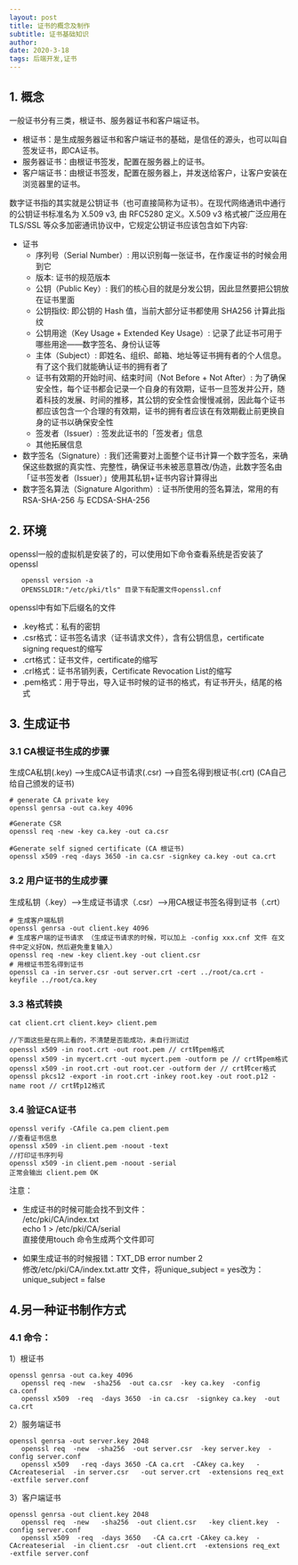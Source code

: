 ```yaml
---
layout: post
title: 证书的概念及制作
subtitle: 证书基础知识
author:
date: 2020-3-18
tags: 后端开发,证书
---
```


## 1. 概念
   一般证书分有三类，根证书、服务器证书和客户端证书。
- 根证书：是生成服务器证书和客户端证书的基础，是信任的源头，也可以叫自签发证书，即CA证书。
- 服务器证书：由根证书签发，配置在服务器上的证书。
- 客户端证书：由根证书签发，配置在服务器上，并发送给客户，让客户安装在浏览器里的证书。

数字证书指的其实就是公钥证书（也可直接简称为证书）。在现代网络通讯中通行的公钥证书标准名为 X.509 v3, 由 RFC5280 定义。X.509 v3 格式被广泛应用在 TLS/SSL 等众多加密通讯协议中，它规定公钥证书应该包含如下内容:
- 证书
  - 序列号（Serial Number）: 用以识别每一张证书，在作废证书的时候会用到它
  - 版本: 证书的规范版本
  - 公钥（Public Key）: 我们的核心目的就是分发公钥，因此显然要把公钥放在证书里面
  - 公钥指纹: 即公钥的 Hash 值，当前大部分证书都使用 SHA256 计算此指纹
  - 公钥用途（Key Usage + Extended Key Usage）: 记录了此证书可用于哪些用途——数字签名、身份认证等
  - 主体（Subject）: 即姓名、组织、邮箱、地址等证书拥有者的个人信息。有了这个我们就能确认证书的拥有者了
  - 证书有效期的开始时间、结束时间（Not Before + Not After）: 为了确保安全性，每个证书都会记录一个自身的有效期，证书一旦签发并公开，随着科技的发展、时间的推移，其公钥的安全性会慢慢减弱，因此每个证书都应该包含一个合理的有效期，证书的拥有者应该在有效期截止前更换自身的证书以确保安全性
  - 签发者（Issuer）: 签发此证书的「签发者」信息
  - 其他拓展信息
- 数字签名（Signature）: 我们还需要对上面整个证书计算一个数字签名，来确保这些数据的真实性、完整性，确保证书未被恶意篡改/伪造，此数字签名由「证书签发者（Issuer）」使用其私钥+证书内容计算得出
- 数字签名算法（Signature Algorithm）: 证书所使用的签名算法，常用的有 RSA-SHA-256 与 ECDSA-SHA-256

## 2. 环境
   openssl一般的虚拟机是安装了的，可以使用如下命令查看系统是否安装了openssl
````shell
   openssl version -a
   OPENSSLDIR:"/etc/pki/tls" 目录下有配置文件openssl.cnf
````
   openssl中有如下后缀名的文件
- .key格式：私有的密钥
- .csr格式：证书签名请求（证书请求文件），含有公钥信息，certificate signing request的缩写
- .crt格式：证书文件，certificate的缩写
- .crl格式：证书吊销列表，Certificate Revocation List的缩写
- .pem格式：用于导出，导入证书时候的证书的格式，有证书开头，结尾的格式

## 3. 生成证书

### 3.1 CA根证书生成的步骤

生成CA私钥(.key)  -->生成CA证书请求(.csr) -->自签名得到根证书(.crt) (CA自己给自己颁发的证书)
```
# generate CA private key
openssl genrsa -out ca.key 4096

#Generate CSR
openssl req -new -key ca.key -out ca.csr

#Generate self signed certificate (CA 根证书)
openssl x509 -req -days 3650 -in ca.csr -signkey ca.key -out ca.crt
````

### 3.2 用户证书的生成步骤
生成私钥（.key）-->生成证书请求（.csr）-->用CA根证书签名得到证书（.crt）

```shell
# 生成客户端私钥
openssl genrsa -out client.key 4096
# 生成客户端的证书请求 （生成证书请求的时候，可以加上 -config xxx.cnf 文件 在文件中定义好DN，然后避免重复输入）
openssl req -new -key client.key -out client.csr
# 用根证书签名得到证书
openssl ca -in server.csr -out server.crt -cert ../root/ca.crt -keyfile ../root/ca.key

```

### 3.3 格式转换
```shell
cat client.crt client.key> client.pem

//下面这些是在网上看的，不清楚是否能成功，未自行测试过
openssl x509 -in root.crt -out root.pem // crt转pem格式
openssl x509 -in mycert.crt -out mycert.pem -outform pe // crt转pem格式
openssl x509 -in root.crt -out root.cer -outform der // crt转cer格式
openssl pkcs12 -export -in root.crt -inkey root.key -out root.p12 -name root // crt转p12格式

```

### 3.4 验证CA证书
```shell
openssl verify -CAfile ca.pem client.pem
//查看证书信息
openssl x509 -in client.pem -noout -text
//打印证书序列号
openssl x509 -in client.pem -noout -serial
正常会输出 client.pem OK

```

注意：
- 生成证书的时候可能会找不到文件：  
/etc/pki/CA/index.txt  
echo 1 > /etc/pki/CA/serial  
直接使用touch 命令生成两个文件即可

- 如果生成证书的时候报错：TXT_DB error number 2  
修改/etc/pki/CA/index.txt.attr 文件，将unique_subject = yes改为： unique_subject = false

## 4.另一种证书制作方式
### 4.1 命令：
1）根证书
```shell
openssl genrsa -out ca.key 4096
   openssl req -new  -sha256  -out ca.csr  -key ca.key  -config ca.conf
   openssl x509  -req  -days 3650  -in ca.csr  -signkey ca.key  -out ca.crt
```
   
2）服务端证书
```shell
openssl genrsa -out server.key 2048
   openssl req  -new  -sha256  -out server.csr  -key server.key  -config server.conf
   openssl x509   -req -days 3650 -CA ca.crt  -CAkey ca.key   -CAcreateserial  -in server.csr   -out server.crt  -extensions req_ext  -extfile server.conf
```

3）客户端证书
```shell
openssl genrsa -out client.key 2048
   openssl req  -new   -sha256  -out client.csr   -key client.key  -config server.conf
   openssl x509  -req  -days 3650   -CA ca.crt -CAkey ca.key  -CAcreateserial  -in client.csr  -out client.crt  -extensions req_ext  -extfile server.conf 

```
